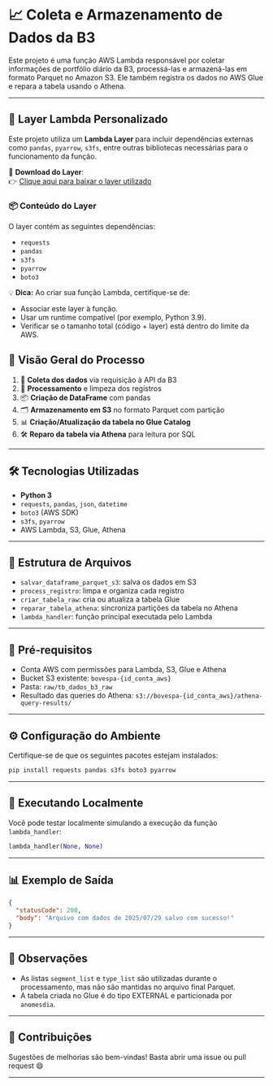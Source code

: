 # 📈 Coleta e Armazenamento de Dados da B3

Este projeto é uma função AWS Lambda responsável por coletar informações de portfólio diário da B3, processá-las e armazená-las em formato Parquet no Amazon S3. Ele também registra os dados no AWS Glue e repara a tabela usando o Athena.

---
## 🧩 Layer Lambda Personalizado

Este projeto utiliza um **Lambda Layer** para incluir dependências externas como `pandas`, `pyarrow`, `s3fs`, entre outras bibliotecas necessárias para o funcionamento da função.

🔗 **Download do Layer**:  
👉 [Clique aqui para baixar o layer utilizado](https://drive.google.com/file/d/1WEEQALPhkLr4gmpK0PY1W5E4XPYkKdox/view?usp=sharing)

### 📦 Conteúdo do Layer

O layer contém as seguintes dependências:
- `requests`
- `pandas`
- `s3fs`
- `pyarrow`
- `boto3`

💡 **Dica:** Ao criar sua função Lambda, certifique-se de:
- Associar este layer à função.
- Usar um runtime compatível (por exemplo, Python 3.9).
- Verificar se o tamanho total (código + layer) está dentro do limite da AWS.


## 🚀 Visão Geral do Processo

1. 🔗 **Coleta dos dados** via requisição à API da B3  
2. 🧹 **Processamento** e limpeza dos registros  
3. 📦 **Criação de DataFrame** com pandas  
4. 🗂️ **Armazenamento em S3** no formato Parquet com partição  
5. 📊 **Criação/Atualização da tabela no Glue Catalog**  
6. 🛠️ **Reparo da tabela via Athena** para leitura por SQL

---

## 🛠️ Tecnologias Utilizadas

- **Python 3**
- `requests`, `pandas`, `json`, `datetime`
- `boto3` (AWS SDK)
- `s3fs`, `pyarrow`
- AWS Lambda, S3, Glue, Athena

---

## 📁 Estrutura de Arquivos

- `salvar_dataframe_parquet_s3`: salva os dados em S3  
- `process_registro`: limpa e organiza cada registro  
- `criar_tabela_raw`: cria ou atualiza a tabela Glue  
- `reparar_tabela_athena`: sincroniza partições da tabela no Athena  
- `lambda_handler`: função principal executada pelo Lambda

---

## 📌 Pré-requisitos

- Conta AWS com permissões para Lambda, S3, Glue e Athena  
- Bucket S3 existente: `bovespa-{id_conta_aws}`  
- Pasta: `raw/tb_dados_b3_raw`  
- Resultado das queries do Athena: `s3://bovespa-{id_conta_aws}/athena-query-results/`

---

## ⚙️ Configuração do Ambiente

Certifique-se de que os seguintes pacotes estejam instalados:

```bash
pip install requests pandas s3fs boto3 pyarrow
```

---

## 🧪 Executando Localmente

Você pode testar localmente simulando a execução da função `lambda_handler`:

```python
lambda_handler(None, None)
```

---

## 📊 Exemplo de Saída

```json
{
  "statusCode": 200,
  "body": "Arquivo com dados de 2025/07/29 salvo com sucesso!"
}
```

---

## 📎 Observações

- As listas `segment_list` e `type_list` são utilizadas durante o processamento, mas não são mantidas no arquivo final Parquet.  
- A tabela criada no Glue é do tipo EXTERNAL e particionada por `anomesdia`.

---

## 🤝 Contribuições

Sugestões de melhorias são bem-vindas! Basta abrir uma issue ou pull request 😄

---
